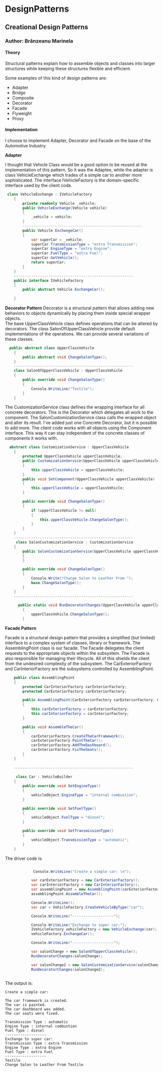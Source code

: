 # DesignPatterns
## Creational Design Patterns

### Author: Brânzeanu Marinela

#### Theory
Structural patterns explain how to assemble objects and classes into larger structures while keeping these structures flexible and efficient.

Some examples of this kind of design patterns are:
* Adapter
* Bridge
* Composite
* Decorator
* Facade
* Flyweight
* Proxy

#### Implementation
I choose to implement Adapter, Decorator and Facade on the base of the Automotive Industry.

**Adapter**

I thought that Vehicle Class would be a good option to be reused at the implementation of this pattern. So it was the Adaptee, while the adapter is class VehicleExchange which trades of a simple car to another more sophisticated.
The interface IVehicleFactory is the domain-specific interface used by the client code.
``` c#
 class VehicleExchange : IVehicleFactory
    {
        private readonly Vehicle _vehicle;
        public VehicleExchange(Vehicle vehicle)
        {
            _vehicle = vehicle;
        }
        -------------------------------------------------------
        public Vehicle ExchangeCar()
        {
            var superCar = _vehicle;
            superCar.TransmissionType = "extra Transmission";
            superCar.EngineType = "extra Engine";
            superCar.FuelType = "extra Fuel";
            superCar.GetVehicle();
            return superCar;
        }
    }
    -------------------------------------------------------
    public interface IVehicleFactory
    {
        public abstract Vehicle ExchangeCar();
        
    }
  ```
  **Decorator Pattern**
Decorator is a structural pattern that allows adding new behaviors to objects dynamically by placing them inside special wrapper objects.  
The base UpperClassVehicle class defines operations that can be altered by decorators.
The class SalonOfUpperClassVehicle provide default implementations of the operations. We can provide several variations of these classes.

``` c#
  public abstract class UpperClassVehicle
    {
        public abstract void ChangeSalonType();
    }
    -------------------------------------------------------
    class SalonOfUpperClassVehicle : UpperClassVehicle
    {
        public override void ChangeSalonType()
        {
            Console.WriteLine("Textile");
        }
    }
```

The CustomizationService class  defines the wrapping interface for all concrete decorators. This is the Decorator which delegates all work to the component.
The SalonCustomizationService class calls the wrapped object and alter its result. 
I've added just one Concrete Decorator, but it is possible to add more.
The client code works with all objects using the Component interface.
This way it can stay independent of the concrete classes of components it works with.


``` c#
  abstract class CustomizationService : UpperClassVehicle
    {
        protected UpperClassVehicle upperClassVehicle;
        public CustomizationService(UpperClassVehicle upperClassVehicle)
        {
            this.upperClassVehicle = upperClassVehicle;
        }
        public void SetComponent(UpperClassVehicle upperClassVehicle)
        {
            this.upperClassVehicle = upperClassVehicle;
        }

        public override void ChangeSalonType()
        {
            if (upperClassVehicle != null)
            {
                this.upperClassVehicle.ChangeSalonType();
            }
        }
    }
    -------------------------------------------------------
     class SalonCustomizationService : CustomizationService
    {
        public SalonCustomizationService(UpperClassVehicle upperClassVehicle) : base(upperClassVehicle)
        {
        }

        public override void ChangeSalonType()
        {
            Console.Write("Change Salon to Leather From ");
            base.ChangeSalonType();
        }
    }
    -------------------------------------------------------

      public static void RunDecoratorChanges(UpperClassVehicle upperClassVehicle)
        {
            upperClassVehicle.ChangeSalonType();
        }
```
**Facade Pattern**

Facade is a structural design pattern that provides a simplified (but limited) interface to a complex system of classes, library or framework.
The AssemblingPoint class is our facade. The Facade delegates the client requests to the appropriate objects within the subsystem. The Facade is also responsible
for managing their lifecycle. All of this shields the client from the undesired complexity of the subsystem.
The CarExteriorFactory and CarInteriorFactory are the subsystems controlled by AssemblingPoint.

``` c#
    public class AssemblingPoint
    {
        protected CarInteriorFactory carInteriorFactory;
        protected CarExteriorFactory carExteriorFactory;

        public AssemblingPoint(CarExteriorFactory carExteriorFactory, CarInteriorFactory carInteriorFactory)
        {
            this.carExteriorFactory = carExteriorFactory;
            this.carInteriorFactory = carInteriorFactory;
        }

        public void AssembleTheCar()
        {
            carExteriorFactory.CreateTheCarFramework();
            carExteriorFactory.PaintTheCar();
            carInteriorFactory.AddTheDashboard();
            carInteriorFactory.FixTheSeats();
        }
    }
    
    -------------------------------------------------------
    
     class Car : VehicleBuilder
    {
        public override void SetEngineType()
        {
            vehicleObject.EngineType = "internal combustion";
        }

        public override void SetFuelType()
        {
            vehicleObject.FuelType = "diesel";
        }

        public override void SetTransmissionType()
        {
            vehicleObject.TransmissionType = "automatic";
        }
    }
````

The driver code is:
``` c#

             Console.WriteLine("Create a simple car: \n");  

            var carExteriorFactory = new CarExteriorFactory();
            var carInteriorFactory = new CarInteriorFactory();
            var assemblingPoint = new AssemblingPoint(carExteriorFactory, carInteriorFactory);
            assemblingPoint.AssembleTheCar();

            Console.WriteLine();
            var car = VehicleFactory.CreateVehicleByType("car");

            Console.WriteLine("-------------------");

            Console.WriteLine("Exchange to super car:");
            IVehicleFactory vehicleFactory = new VehicleExchange(car);
            vehicleFactory.ExchangeCar();

            Console.WriteLine("-------------------");

            var salonChange = new SalonOfUpperClassVehicle();
            RunDecoratorChanges(salonChange);

            var salonChange2 = new SalonCustomizationService(salonChange);
            RunDecoratorChanges(salonChange2);
          
```

The output is:
```console
Create a simple car:

The car framework is created.
The car is painted.
The car dashboard was added.
The car seats were fixed.

Transmission Type : automatic
Engine Type : internal combustion
Fuel Type : diesel
-------------------
Exchange to super car:
Transmission Type : extra Transmission
Engine Type : extra Engine
Fuel Type : extra Fuel
-------------------
Textile
Change Salon to Leather From Textile

```
